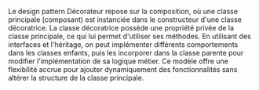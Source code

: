 Le design pattern Décorateur repose sur la composition, où une classe principale (composant) est instanciée dans le constructeur d'une classe décoratrice. La classe décoratrice possède une propriété privée de la classe principale, ce qui lui permet d'utiliser ses méthodes. En utilisant des interfaces et l'héritage, on peut implémenter différents comportements dans les classes enfants, puis les incorporer dans la classe parente pour modifier l'implémentation de sa logique métier. Ce modèle offre une flexibilité accrue pour ajouter dynamiquement des fonctionnalités sans altérer la structure de la classe principale.


